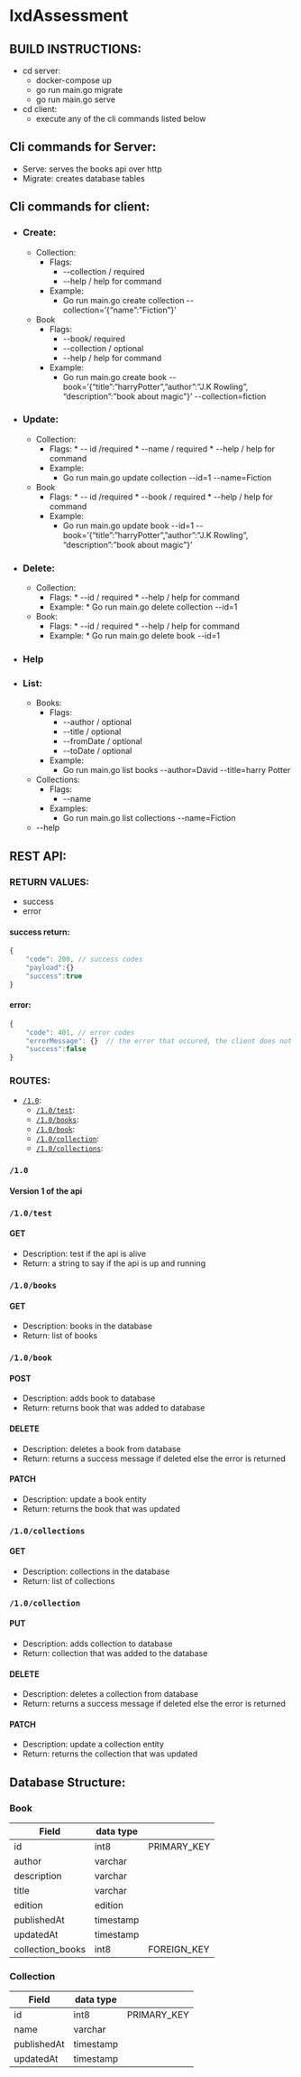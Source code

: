 # lxdAssessment

## BUILD INSTRUCTIONS:

* cd server:
   -  docker-compose up
   -  go run main.go migrate
   -  go run main.go serve
* cd client:
   - execute any of the cli commands listed below


## Cli commands for Server:

*   Serve: serves the books api over http
*   Migrate: creates database tables

## Cli commands for client:



*   ### Create:
    *   Collection:
        *   Flags:
            *   --collection / required
            *   --help / help for command
        *   Example:
            *   Go run main.go create collection --collection=’{“name”:”Fiction”}’
    *   Book
        *   Flags:
            *   --book/ required
            *   --collection / optional
            *   --help / help for command
        *   Example:
            *   Go run main.go create book --book=’{“title”:”harryPotter”,”author”:”J.K Rowling”, “description”:”book about magic”}’ --collection=fiction
*   ### Update:
    *   Collection:
          *   Flags:
            *   -- id /required
            *   --name / required
            *   --help / help for command
        *   Example:
            *   Go run main.go update collection --id=1 --name=Fiction 
    *   Book
          *   Flags:
            *   -- id /required
            *   --book / required
            *   --help / help for command
        *   Example:
            *  Go run main.go update book --id=1 --book=’{“title”:”harryPotter”,”author”:”J.K Rowling”, “description”:”book about magic”}’ 
    
*   ### Delete:
    *   Collection:
         *   Flags:
            *   --id / required
            *   --help / help for command
         *   Example:
            *   Go run main.go delete collection --id=1
    *   Book:
          *   Flags:
            *   --id / required
            *   --help / help for command
          *    Example:
            *   Go run main.go delete book --id=1
    
*   ### Help
*   ### List:
    *   Books:
        *   Flags:
            *   --author / optional
            *   --title / optional
            *   --fromDate / optional
            *   --toDate  / optional
        *   Example:
            *   Go run main.go list books --author=David --title=harry Potter
    *   Collections:
        *   Flags:
            *   --name
        *   Examples:
            *   Go run main.go list collections --name=Fiction
    *   --help

## REST API:
 
### RETURN VALUES:
   - success
   - error
#### success return:

```js
{
    "code": 200, // success codes
    "payload":{}
    "success":true
}
```

#### error:

```js
{
    "code": 401, // error codes
    "errorMessage": {}  // the error that occured, the client does not have to know about alot of these for security
    "success":false
}
```


### ROUTES:
   - [`/1.0`](###1.0):
      * [`/1.0/test`](###test):
      * [`/1.0/books`](###books):
      * [`/1.0/book`](###book): 
      * [`/1.0/collection`](###collection):
      * [`/1.0/collections`](###collections):


### `/1.0`
#### Version 1 of the api

### `/1.0/test`
#### GET
 * Description: test if the api is alive
 * Return: a string to say if the api is up and running

### `/1.0/books`
#### GET
 * Description: books in the database
 * Return: list of books


### `/1.0/book`
#### POST
 * Description: adds book to database
 * Return: returns book that was added to database

#### DELETE
 * Description: deletes a book from database
 * Return: returns a success message if deleted else the error is returned

#### PATCH
 * Description: update a book entity
 * Return: returns the book that was updated


### `/1.0/collections`
#### GET
 * Description: collections in the database
 * Return: list of collections

### `/1.0/collection`
#### PUT
 * Description: adds collection to database
 * Return: collection that was added to the database

#### DELETE
 * Description: deletes a collection from database
 * Return: returns a success message if deleted else the error is returned

#### PATCH
 * Description: update a collection entity
 * Return: returns the collection that was updated


 ## Database Structure:

### Book
| Field       	   | data type 	|             	|
|----------------	|-------------	|-------------	|
| id          	   | int8      	| PRIMARY_KEY 	|
| author      	   | varchar   	|             	|
| description 	   | varchar   	|             	|
| title       	   | varchar   	|             	|
| edition       	| edition   	|             	|
| publishedAt   	| timestamp 	|             	|
| updatedAt   	   | timestamp 	|             	|
| collection_books| int8         | FOREIGN_KEY  |

### Collection
| Field     	| data type 	|             	|
|-----------	|-----------	|-------------	|
| id        	| int8      	| PRIMARY_KEY 	|
| name      	| varchar   	|             	|
| publishedAt 	| timestamp 	|             	|
| updatedAt 	| timestamp 	|             	|

